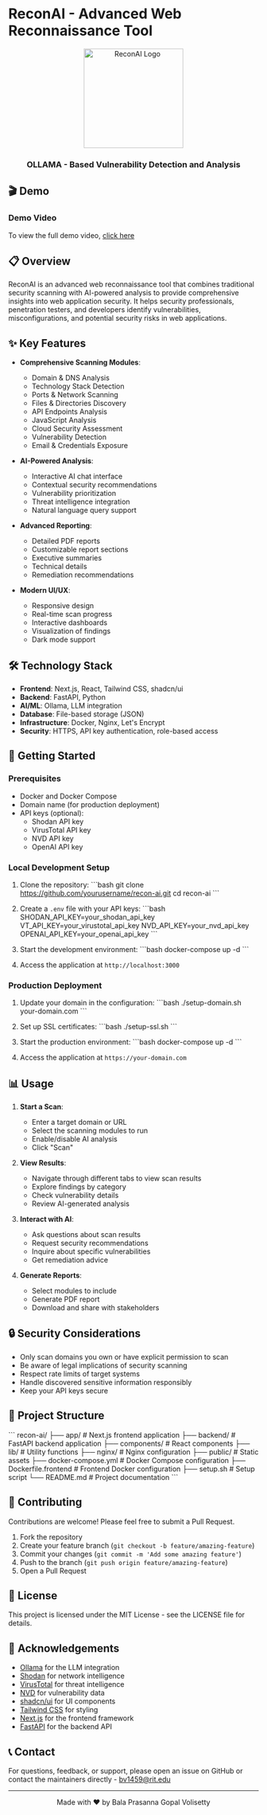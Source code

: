 # ReconAI - Advanced Web Reconnaissance Tool

<div align="center">
  <img src="public/images/recon-ai-logo.png" alt="ReconAI Logo" width="200"/>
  <h3>OLLAMA - Based Vulnerability Detection and Analysis</h3>
</div>

## 🎬 Demo

### Demo Video
To view the full demo video, [click here](https://youtu.be/wG8XAazgHD8)

## 📋 Overview

ReconAI is an advanced web reconnaissance tool that combines traditional security scanning with AI-powered analysis to provide comprehensive insights into web application security. It helps security professionals, penetration testers, and developers identify vulnerabilities, misconfigurations, and potential security risks in web applications.

## ✨ Key Features

- **Comprehensive Scanning Modules**:
  - Domain & DNS Analysis
  - Technology Stack Detection
  - Ports & Network Scanning
  - Files & Directories Discovery
  - API Endpoints Analysis
  - JavaScript Analysis
  - Cloud Security Assessment
  - Vulnerability Detection
  - Email & Credentials Exposure

- **AI-Powered Analysis**:
  - Interactive AI chat interface
  - Contextual security recommendations
  - Vulnerability prioritization
  - Threat intelligence integration
  - Natural language query support

- **Advanced Reporting**:
  - Detailed PDF reports
  - Customizable report sections
  - Executive summaries
  - Technical details
  - Remediation recommendations

- **Modern UI/UX**:
  - Responsive design
  - Real-time scan progress
  - Interactive dashboards
  - Visualization of findings
  - Dark mode support

## 🛠️ Technology Stack

- **Frontend**: Next.js, React, Tailwind CSS, shadcn/ui
- **Backend**: FastAPI, Python
- **AI/ML**: Ollama, LLM integration
- **Database**: File-based storage (JSON)
- **Infrastructure**: Docker, Nginx, Let's Encrypt
- **Security**: HTTPS, API key authentication, role-based access

## 🚀 Getting Started

### Prerequisites

- Docker and Docker Compose
- Domain name (for production deployment)
- API keys (optional):
  - Shodan API key
  - VirusTotal API key
  - NVD API key
  - OpenAI API key

### Local Development Setup

1. Clone the repository:
   \`\`\`bash
   git clone https://github.com/yourusername/recon-ai.git
   cd recon-ai
   \`\`\`

2. Create a `.env` file with your API keys:
   \`\`\`bash
   SHODAN_API_KEY=your_shodan_api_key
   VT_API_KEY=your_virustotal_api_key
   NVD_API_KEY=your_nvd_api_key
   OPENAI_API_KEY=your_openai_api_key
   \`\`\`

3. Start the development environment:
   \`\`\`bash
   docker-compose up -d
   \`\`\`

4. Access the application at `http://localhost:3000`

### Production Deployment

1. Update your domain in the configuration:
   \`\`\`bash
   ./setup-domain.sh your-domain.com
   \`\`\`

2. Set up SSL certificates:
   \`\`\`bash
   ./setup-ssl.sh
   \`\`\`

3. Start the production environment:
   \`\`\`bash
   docker-compose up -d
   \`\`\`

4. Access the application at `https://your-domain.com`

## 📊 Usage

1. **Start a Scan**:
   - Enter a target domain or URL
   - Select the scanning modules to run
   - Enable/disable AI analysis
   - Click "Scan"

2. **View Results**:
   - Navigate through different tabs to view scan results
   - Explore findings by category
   - Check vulnerability details
   - Review AI-generated analysis

3. **Interact with AI**:
   - Ask questions about scan results
   - Request security recommendations
   - Inquire about specific vulnerabilities
   - Get remediation advice

4. **Generate Reports**:
   - Select modules to include
   - Generate PDF report
   - Download and share with stakeholders

## 🔒 Security Considerations

- Only scan domains you own or have explicit permission to scan
- Be aware of legal implications of security scanning
- Respect rate limits of target systems
- Handle discovered sensitive information responsibly
- Keep your API keys secure

## 🧩 Project Structure

\`\`\`
recon-ai/
├── app/                  # Next.js frontend application
├── backend/              # FastAPI backend application
├── components/           # React components
├── lib/                  # Utility functions
├── nginx/                # Nginx configuration
├── public/               # Static assets
├── docker-compose.yml    # Docker Compose configuration
├── Dockerfile.frontend   # Frontend Docker configuration
├── setup.sh              # Setup script
└── README.md             # Project documentation
\`\`\`

## 🤝 Contributing

Contributions are welcome! Please feel free to submit a Pull Request.

1. Fork the repository
2. Create your feature branch (`git checkout -b feature/amazing-feature`)
3. Commit your changes (`git commit -m 'Add some amazing feature'`)
4. Push to the branch (`git push origin feature/amazing-feature`)
5. Open a Pull Request

## 📄 License

This project is licensed under the MIT License - see the LICENSE file for details.

## 🙏 Acknowledgements

- [Ollama](https://ollama.ai/) for the LLM integration
- [Shodan](https://www.shodan.io/) for network intelligence
- [VirusTotal](https://www.virustotal.com/) for threat intelligence
- [NVD](https://nvd.nist.gov/) for vulnerability data
- [shadcn/ui](https://ui.shadcn.com/) for UI components
- [Tailwind CSS](https://tailwindcss.com/) for styling
- [Next.js](https://nextjs.org/) for the frontend framework
- [FastAPI](https://fastapi.tiangolo.com/) for the backend API

## 📞 Contact

For questions, feedback, or support, please open an issue on GitHub or contact the maintainers directly - bv1459@rit.edu

---

<div align="center">
  <p>Made with ❤️ by Bala Prasanna Gopal Volisetty</p>
</div>
